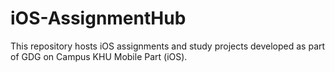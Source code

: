 # iOS-AssignmentHub
This repository hosts iOS assignments and study projects developed as part of GDG on Campus KHU Mobile Part (iOS).
